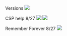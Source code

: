 <!-- add screenshots of tools setup
 -->
Versions
<img src="{{ site.baseurl }}/images/versions.png">

CSP help 8/27
<img src="{{ site.baseurl }}/images/csp.jpeg">
<img src="{{ site.baseurl }}/images/csphelp.png">

Remember Forever 8/27
<img src="{{ site.baseurl }}/images/remember_forever.png">
